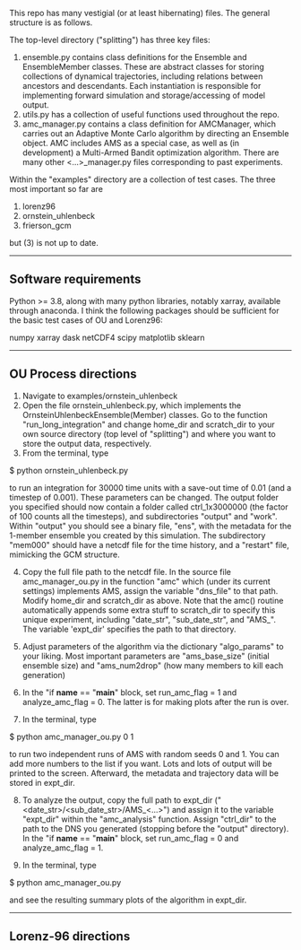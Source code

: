 This repo has many vestigial (or at least hibernating) files. The general structure is as follows.

The top-level directory ("splitting") has three key files:
1. ensemble.py contains class definitions for the Ensemble and EnsembleMember classes. These are abstract classes for storing collections of dynamical trajectories, including relations between ancestors and descendants. Each instantiation is responsible for implementing forward simulation and storage/accessing of model output. 
2. utils.py has a collection of useful functions used throughout the repo.
3. amc_manager.py contains a class definition for AMCManager, which carries out an Adaptive Monte Carlo algorithm by directing an Ensemble object. AMC includes AMS as a special case, as well as (in development) a Multi-Armed Bandit optimization algorithm. There are many other <...>_manager.py files corresponding to past experiments.

Within the "examples" directory are a collection of test cases. The three most important so far are 
1. lorenz96
2. ornstein_uhlenbeck 
3. frierson_gcm 

but (3) is not up to date.

---------------------
Software requirements
---------------------
Python >= 3.8, along with many python libraries, notably xarray, available through anaconda. I think the following packages should be sufficient for the basic test cases of OU and Lorenz96:

numpy
xarray
dask
netCDF4 
scipy
matplotlib
sklearn




----------------------
OU Process directions
----------------------
1. Navigate to examples/ornstein_uhlenbeck
2. Open the file ornstein_uhlenbeck.py, which implements the OrnsteinUhlenbeckEnsemble(Member) classes. Go to the function "run_long_integration" and change home_dir and scratch_dir to your own source directory (top level of "splitting") and where you want to store the output data, respectively. 
3. From the terminal, type 

$ python ornstein_uhlenbeck.py 

to run an integration for 30000 time units with a save-out time of 0.01 (and a timestep of 0.001). These parameters can be changed. The output folder you specified should now contain a folder called ctrl_1x3000000 (the factor of 100 counts all the timesteps), and subdirectories "output" and "work". Within "output" you should see a binary file, "ens", with the metadata for the 1-member ensemble you created by this simulation. The subdirectory "mem000" should have a netcdf file for the time history, and a "restart" file, mimicking the GCM structure. 

4. Copy the full file path to the netcdf file. In the source file amc_manager_ou.py in the function "amc" which (under its current settings) implements AMS, assign the variable "dns_file" to that path. Modify home_dir and scratch_dir as above. Note that the amc() routine automatically appends some extra stuff to scratch_dir to specify this unique experiment, including "date_str",  "sub_date_str", and "AMS_<jumbled abbreviations for parameters>". The variable 'expt_dir' specifies the path to that directory. 

5. Adjust parameters of the algorithm via the dictionary "algo_params" to your liking. Most important parameters are "ams_base_size" (initial ensemble size) and "ams_num2drop" (how many members to kill each generation)

6. In the "if __name__ == "__main__" block, set run_amc_flag = 1 and analyze_amc_flag = 0. The latter is for making plots after the run is over.

7. In the terminal, type

$ python amc_manager_ou.py 0 1

to run two independent runs of AMS with random seeds 0 and 1. You can add more numbers to the list if you want. Lots and lots of output will be printed to the screen. Afterward, the metadata and trajectory data will be stored in expt_dir.

8. To analyze the output, copy the full path to expt_dir ("<date_str>/<sub_date_str>/AMS_<...>") and assign it to the variable "expt_dir" within the "amc_analysis" function. Assign "ctrl_dir" to the path to the DNS you generated (stopping before the "output" directory). In the "if __name__ == "__main__" block, set run_amc_flag = 0 and analyze_amc_flag = 1. 

9. In the terminal, type 

$ python amc_manager_ou.py 

and see the resulting summary plots of the algorithm in expt_dir. 


-----------------------
Lorenz-96 directions
-----------------------



